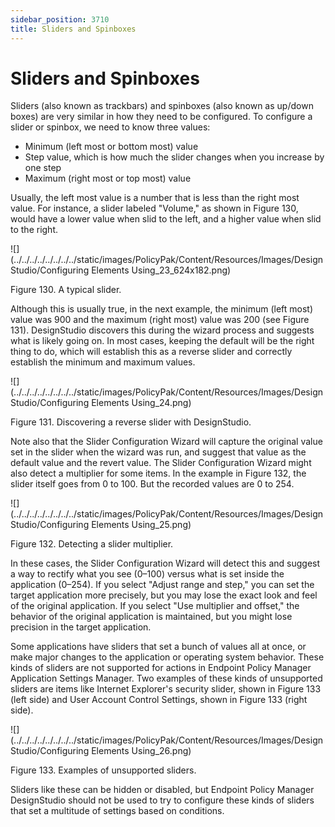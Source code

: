 ```yaml
---
sidebar_position: 3710
title: Sliders and Spinboxes
---
```


# Sliders and Spinboxes

Sliders (also known as trackbars) and spinboxes (also known as up/down boxes) are very similar in how they need to be configured. To configure a slider or spinbox, we need to know three values:

* Minimum (left most or bottom most) value
* Step value, which is how much the slider changes when you increase by one step
* Maximum (right most or top most) value

Usually, the left most value is a number that is less than the right most value. For instance, a slider labeled "Volume," as shown in Figure 130, would have a lower value when slid to the left, and a higher value when slid to the right.

![](../../../../../../../../static/images/PolicyPak/Content/Resources/Images/DesignStudio/Configuring Elements Using_23_624x182.png)

Figure 130. A typical slider.

Although this is usually true, in the next example, the minimum (left most) value was 900 and the maximum (right most) value was 200 (see Figure 131). DesignStudio discovers this during the wizard process and suggests what is likely going on. In most cases, keeping the default will be the right thing to do, which will establish this as a reverse slider and correctly establish the minimum and maximum values.

![](../../../../../../../../static/images/PolicyPak/Content/Resources/Images/DesignStudio/Configuring Elements Using_24.png)

Figure 131. Discovering a reverse slider with DesignStudio.

Note also that the Slider Configuration Wizard will capture the original value set in the slider when the wizard was run, and suggest that value as the default value and the revert value. The Slider Configuration Wizard might also detect a multiplier for some items. In the example in Figure 132, the slider itself goes from 0 to 100. But the recorded values are 0 to 254.

![](../../../../../../../../static/images/PolicyPak/Content/Resources/Images/DesignStudio/Configuring Elements Using_25.png)

Figure 132. Detecting a slider multiplier.

In these cases, the Slider Configuration Wizard will detect this and suggest a way to rectify what you see (0–100) versus what is set inside the application (0–254). If you select "Adjust range and step," you can set the target application more precisely, but you may lose the exact look and feel of the original application. If you select "Use multiplier and offset," the behavior of the original application is maintained, but you might lose precision in the target application.

Some applications have sliders that set a bunch of values all at once, or make major changes to the application or operating system behavior. These kinds of sliders are not supported for actions in Endpoint Policy Manager Application Settings Manager. Two examples of these kinds of unsupported sliders are items like Internet Explorer's security slider, shown in Figure 133 (left side) and User Account Control Settings, shown in Figure 133 (right side).

![](../../../../../../../../static/images/PolicyPak/Content/Resources/Images/DesignStudio/Configuring Elements Using_26.png)

Figure 133. Examples of unsupported sliders.

Sliders like these can be hidden or disabled, but Endpoint Policy Manager DesignStudio should not be used to try to configure these kinds of sliders that set a multitude of settings based on conditions.